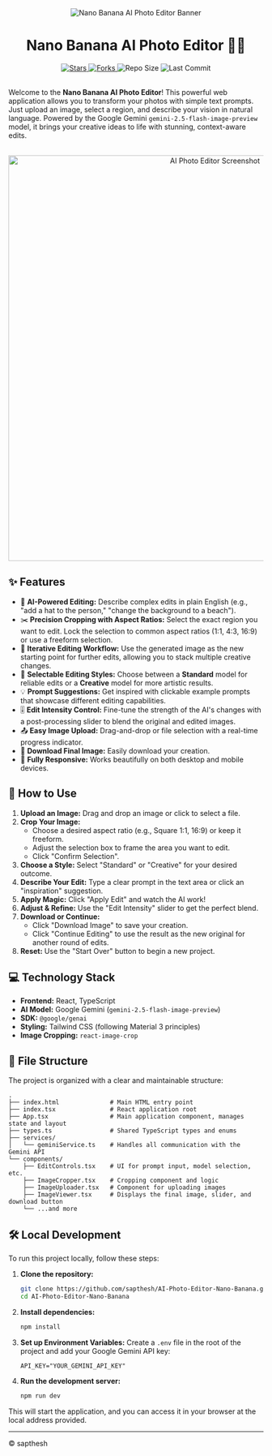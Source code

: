 <!-- @copyright sapthesh -->
<div align="center">
  <img src="https://storage.googleapis.com/gweb-aistudio-template-assets/nano-banana-header.png" alt="Nano Banana AI Photo Editor Banner">
  <h1 align="center">Nano Banana AI Photo Editor 🍌✨</h1>
</div>

<div align="center">
  <!-- Dynamic Badges -->
  <a href="https://github.com/sapthesh/AI-Photo-Editor-Nano-Banana/stargazers">
    <img src="https://img.shields.io/github/stars/sapthesh/AI-Photo-Editor-Nano-Banana?style=for-the-badge&logo=github&color=b491ff&logoColor=white" alt="Stars">
  </a>
  <a href="https://github.com/sapthesh/AI-Photo-Editor-Nano-Banana/network/members">
    <img src="https://img.shields.io/github/forks/sapthesh/AI-Photo-Editor-Nano-Banana?style=for-the-badge&logo=github&color=89c4f4&logoColor=white" alt="Forks">
  </a>
  <img src="https://img.shields.io/github/repo-size/sapthesh/AI-Photo-Editor-Nano-Banana?style=for-the-badge&logo=github&color=ff69b4&logoColor=white" alt="Repo Size">
  <img src="https://img.shields.io/github/last-commit/sapthesh/AI-Photo-Editor-Nano-Banana?style=for-the-badge&logo=github&color=f4d03f&logoColor=white" alt="Last Commit">
</div>

<br>

Welcome to the **Nano Banana AI Photo Editor**! This powerful web application allows you to transform your photos with simple text prompts. Just upload an image, select a region, and describe your vision in natural language. Powered by the Google Gemini `gemini-2.5-flash-image-preview` model, it brings your creative ideas to life with stunning, context-aware edits.

<br>

<div align="center">
  <img src="https://storage.googleapis.com/gweb-aistudio-template-assets/nano-banana-screenshot-v2.png" alt="AI Photo Editor Screenshot" width="800">
</div>

## ✨ Features

-   🎨 **AI-Powered Editing:** Describe complex edits in plain English (e.g., "add a hat to the person," "change the background to a beach").
-   ✂️ **Precision Cropping with Aspect Ratios:** Select the exact region you want to edit. Lock the selection to common aspect ratios (1:1, 4:3, 16:9) or use a freeform selection.
-   🔄 **Iterative Editing Workflow:** Use the generated image as the new starting point for further edits, allowing you to stack multiple creative changes.
-   🚀 **Selectable Editing Styles:** Choose between a **Standard** model for reliable edits or a **Creative** model for more artistic results.
-   💡 **Prompt Suggestions:** Get inspired with clickable example prompts that showcase different editing capabilities.
-   🎚️ **Edit Intensity Control:** Fine-tune the strength of the AI's changes with a post-processing slider to blend the original and edited images.
-   📤 **Easy Image Upload:** Drag-and-drop or file selection with a real-time progress indicator.
-   💾 **Download Final Image:** Easily download your creation.
-   📱 **Fully Responsive:** Works beautifully on both desktop and mobile devices.

## 🚀 How to Use

1.  **Upload an Image:** Drag and drop an image or click to select a file.
2.  **Crop Your Image:**
    -   Choose a desired aspect ratio (e.g., Square 1:1, 16:9) or keep it freeform.
    -   Adjust the selection box to frame the area you want to edit.
    -   Click "Confirm Selection".
3.  **Choose a Style:** Select "Standard" or "Creative" for your desired outcome.
4.  **Describe Your Edit:** Type a clear prompt in the text area or click an "inspiration" suggestion.
5.  **Apply Magic:** Click "Apply Edit" and watch the AI work!
6.  **Adjust & Refine:** Use the "Edit Intensity" slider to get the perfect blend.
7.  **Download or Continue:**
    - Click "Download Image" to save your creation.
    - Click "Continue Editing" to use the result as the new original for another round of edits.
8.  **Reset:** Use the "Start Over" button to begin a new project.

## 💻 Technology Stack

-   **Frontend:** React, TypeScript
-   **AI Model:** Google Gemini (`gemini-2.5-flash-image-preview`)
-   **SDK:** `@google/genai`
-   **Styling:** Tailwind CSS (following Material 3 principles)
-   **Image Cropping:** `react-image-crop`

## 📁 File Structure

The project is organized with a clear and maintainable structure:

```
.
├── index.html              # Main HTML entry point
├── index.tsx               # React application root
├── App.tsx                 # Main application component, manages state and layout
├── types.ts                # Shared TypeScript types and enums
├── services/
│   └── geminiService.ts    # Handles all communication with the Gemini API
└── components/
    ├── EditControls.tsx    # UI for prompt input, model selection, etc.
    ├── ImageCropper.tsx    # Cropping component and logic
    ├── ImageUploader.tsx   # Component for uploading images
    ├── ImageViewer.tsx     # Displays the final image, slider, and download button
    └── ...and more
```

## 🛠️ Local Development

To run this project locally, follow these steps:

1.  **Clone the repository:**
    ```bash
    git clone https://github.com/sapthesh/AI-Photo-Editor-Nano-Banana.git
    cd AI-Photo-Editor-Nano-Banana
    ```

2.  **Install dependencies:**
    ```bash
    npm install
    ```

3.  **Set up Environment Variables:**
    Create a `.env` file in the root of the project and add your Google Gemini API key:
    ```
    API_KEY="YOUR_GEMINI_API_KEY"
    ```
4.  **Run the development server:**
    ```bash
    npm run dev
    ```

This will start the application, and you can access it in your browser at the local address provided.

---
© sapthesh
